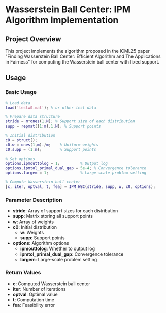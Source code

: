 # Wasserstein Ball Center: IPM Algorithm Implementation

## Project Overview

This project implements the algorithm proposed in the ICML25 paper "Finding Wasserstein Ball Center: Efficient Algorithm and The Applications in Fairness" for computing the Wasserstein ball center with fixed support. 

## Usage

### Basic Usage

```matlab
% Load data
load('testw0.mat'); % or other test data

% Prepare data structure
stride = m*ones(1,N); % Support size of each distribution
supp = repmat((1:m),1,N); % Support points

% Initial distribution
c0 = struct();
c0.w = ones(1,m)./m;    % Uniform weights
c0.supp = (1:m);        % Support points

% Set options
options.ipmouttolog = 1;         % Output log
options.ipmtol_primal_dual_gap = 5e-4; % Convergence tolerance
options.largem = 1;              % Large-scale problem setting

% Compute Wasserstein ball center
[c, iter, optval, t, fea] = IPM_WBC(stride, supp, w, c0, options);
```

### Parameter Description

- **stride**: Array of support sizes for each distribution
- **supp**: Matrix storing all support points
- **w**: Array of weights
- **c0**: Initial distribution
  - **w**: Weights
  - **supp**: Support points
- **options**: Algorithm options
  - **ipmouttolog**: Whether to output log
  - **ipmtol_primal_dual_gap**: Convergence tolerance
  - **largem**: Large-scale problem setting

### Return Values

- **c**: Computed Wasserstein ball center
- **iter**: Number of iterations
- **optval**: Optimal value
- **t**: Computation time
- **fea**: Feasibility error
